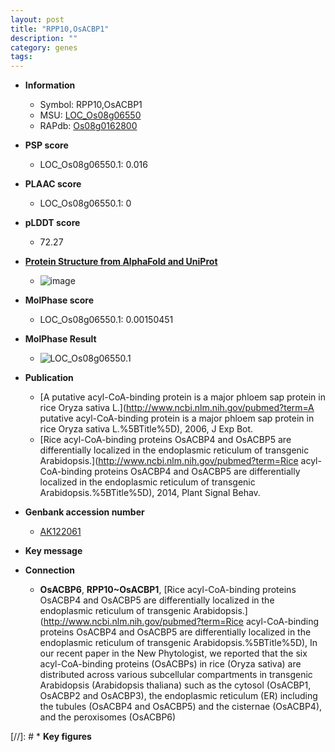 ```yaml
---
layout: post
title: "RPP10,OsACBP1"
description: ""
category: genes
tags: 
---
```


* **Information**  
    + Symbol: RPP10,OsACBP1  
    + MSU: [LOC_Os08g06550](http://rice.plantbiology.msu.edu/cgi-bin/ORF_infopage.cgi?orf=LOC_Os08g06550)  
    + RAPdb: [Os08g0162800](http://rapdb.dna.affrc.go.jp/viewer/gbrowse_details/irgsp1?name=Os08g0162800)  

* **PSP score**  
    + LOC_Os08g06550.1: 0.016 

* **PLAAC score**  
    + LOC_Os08g06550.1: 0 

* **pLDDT score**
    + 72.27

* **[Protein Structure from AlphaFold and UniProt](https://www.uniprot.org/uniprotkb/Q75G87/entry#structure)**
    + ![image](https://ricepsp.github.io/images/Q7/AF-Q75G87-F1.png)

* **MolPhase score**
    + LOC_Os08g06550.1: 0.00150451

* **MolPhase Result**
    + ![LOC_Os08g06550.1](https://304243504.github.io/Pictures/LOC_Os08g/LOC_Os08g06550.1.png)

* **Publication**  
    + [A putative acyl-CoA-binding protein is a major phloem sap protein in rice Oryza sativa L.](http://www.ncbi.nlm.nih.gov/pubmed?term=A putative acyl-CoA-binding protein is a major phloem sap protein in rice Oryza sativa L.%5BTitle%5D), 2006, J Exp Bot.
    + [Rice acyl-CoA-binding proteins OsACBP4 and OsACBP5 are differentially localized in the endoplasmic reticulum of transgenic Arabidopsis.](http://www.ncbi.nlm.nih.gov/pubmed?term=Rice acyl-CoA-binding proteins OsACBP4 and OsACBP5 are differentially localized in the endoplasmic reticulum of transgenic Arabidopsis.%5BTitle%5D), 2014, Plant Signal Behav.

* **Genbank accession number**  
    + [AK122061](http://www.ncbi.nlm.nih.gov/nuccore/AK122061)

* **Key message**  

* **Connection**  
    + __OsACBP6__, __RPP10~OsACBP1__, [Rice acyl-CoA-binding proteins OsACBP4 and OsACBP5 are differentially localized in the endoplasmic reticulum of transgenic Arabidopsis.](http://www.ncbi.nlm.nih.gov/pubmed?term=Rice acyl-CoA-binding proteins OsACBP4 and OsACBP5 are differentially localized in the endoplasmic reticulum of transgenic Arabidopsis.%5BTitle%5D), In our recent paper in the New Phytologist, we reported that the six acyl-CoA-binding proteins (OsACBPs) in rice (Oryza sativa) are distributed across various subcellular compartments in transgenic Arabidopsis (Arabidopsis thaliana) such as the cytosol (OsACBP1, OsACBP2 and OsACBP3), the endoplasmic reticulum (ER) including the tubules (OsACBP4 and OsACBP5) and the cisternae (OsACBP4), and the peroxisomes (OsACBP6)

[//]: # * **Key figures**  


